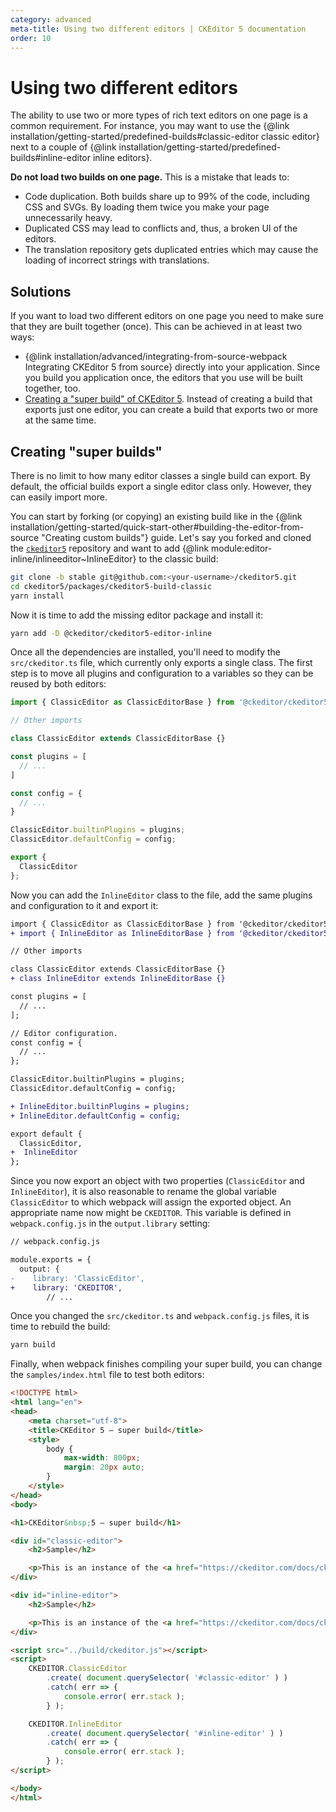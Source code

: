 ```yaml
---
category: advanced
meta-title: Using two different editors | CKEditor 5 documentation
order: 10
---
```

# Using two different editors

The ability to use two or more types of rich text editors on one page is a common requirement. For instance, you may want to use the {@link installation/getting-started/predefined-builds#classic-editor classic editor} next to a couple of {@link installation/getting-started/predefined-builds#inline-editor inline editors}.

**Do not load two builds on one page.** This is a mistake that leads to:

* Code duplication. Both builds share up to 99% of the code, including CSS and SVGs. By loading them twice you make your page unnecessarily heavy.
* Duplicated CSS may lead to conflicts and, thus, a broken UI of the editors.
* The translation repository gets duplicated entries which may cause the loading of incorrect strings with translations.

## Solutions

If you want to load two different editors on one page you need to make sure that they are built together (once). This can be achieved in at least two ways:

* {@link installation/advanced/integrating-from-source-webpack Integrating CKEditor&nbsp;5 from source} directly into your application. Since you build you application once, the editors that you use will be built together, too.
* [Creating a "super build" of CKEditor&nbsp;5](#creating-super-builds). Instead of creating a build that exports just one editor, you can create a build that exports two or more at the same time.

## Creating "super builds"

There is no limit to how many editor classes a single build can export. By default, the official builds export a single editor class only. However, they can easily import more.

You can start by forking (or copying) an existing build like in the {@link installation/getting-started/quick-start-other#building-the-editor-from-source "Creating custom builds"} guide. Let's say you forked and cloned the [`ckeditor5`](http://github.com/ckeditor/ckeditor5) repository and want to add {@link module:editor-inline/inlineeditor~InlineEditor} to the classic build:

```bash
git clone -b stable git@github.com:<your-username>/ckeditor5.git
cd ckeditor5/packages/ckeditor5-build-classic
yarn install
```

Now it is time to add the missing editor package and install it:

```bash
yarn add -D @ckeditor/ckeditor5-editor-inline
```

Once all the dependencies are installed, you'll need to modify the `src/ckeditor.ts` file, which currently only exports a single class. The first step is to move all plugins and configuration to a variables so they can be reused by both editors:

```js
import { ClassicEditor as ClassicEditorBase } from '@ckeditor/ckeditor5-editor-classic';

// Other imports

class ClassicEditor extends ClassicEditorBase {}

const plugins = [
  // ...
]

const config = {
  // ...
}

ClassicEditor.builtinPlugins = plugins;
ClassicEditor.defaultConfig = config;

export {
  ClassicEditor
};
```

Now you can add the `InlineEditor` class to the file, add the same plugins and configuration to it and export it:

```diff
import { ClassicEditor as ClassicEditorBase } from '@ckeditor/ckeditor5-editor-classic';
+ import { InlineEditor as InlineEditorBase } from '@ckeditor/ckeditor5-editor-inline';

// Other imports

class ClassicEditor extends ClassicEditorBase {}
+ class InlineEditor extends InlineEditorBase {}

const plugins = [
  // ...
];

// Editor configuration.
const config = {
  // ...
};

ClassicEditor.builtinPlugins = plugins;
ClassicEditor.defaultConfig = config;

+ InlineEditor.builtinPlugins = plugins;
+ InlineEditor.defaultConfig = config;

export default {
  ClassicEditor,
+  InlineEditor
};
```

Since you now export an object with two properties (`ClassicEditor` and `InlineEditor`), it is also reasonable to rename the global variable `ClassicEditor` to which webpack will assign the exported object.  An appropriate name now might be `CKEDITOR`. This variable is defined in `webpack.config.js` in the `output.library` setting:

```diff
// webpack.config.js

module.exports = {
  output: {
-    library: 'ClassicEditor',
+    library: 'CKEDITOR',
		// ...
```

Once you changed the `src/ckeditor.ts` and `webpack.config.js` files, it is time to rebuild the build:

```bash
yarn build
```

Finally, when webpack finishes compiling your super build, you can change the `samples/index.html` file to test both editors:

```html
<!DOCTYPE html>
<html lang="en">
<head>
	<meta charset="utf-8">
	<title>CKEditor 5 – super build</title>
	<style>
		body {
			max-width: 800px;
			margin: 20px auto;
		}
	</style>
</head>
<body>

<h1>CKEditor&nbsp;5 – super build</h1>

<div id="classic-editor">
	<h2>Sample</h2>

	<p>This is an instance of the <a href="https://ckeditor.com/docs/ckeditor5/latest/installation/getting-started/predefined-builds.html#classic-editor">classic editor build</a>.</p>
</div>

<div id="inline-editor">
	<h2>Sample</h2>

	<p>This is an instance of the <a href="https://ckeditor.com/docs/ckeditor5/latest/installation/getting-started/predefined-builds.html#inline-editor">inline editor build</a>.</p>
</div>

<script src="../build/ckeditor.js"></script>
<script>
	CKEDITOR.ClassicEditor
		.create( document.querySelector( '#classic-editor' ) )
		.catch( err => {
			console.error( err.stack );
		} );

	CKEDITOR.InlineEditor
		.create( document.querySelector( '#inline-editor' ) )
		.catch( err => {
			console.error( err.stack );
		} );
</script>

</body>
</html>
```
